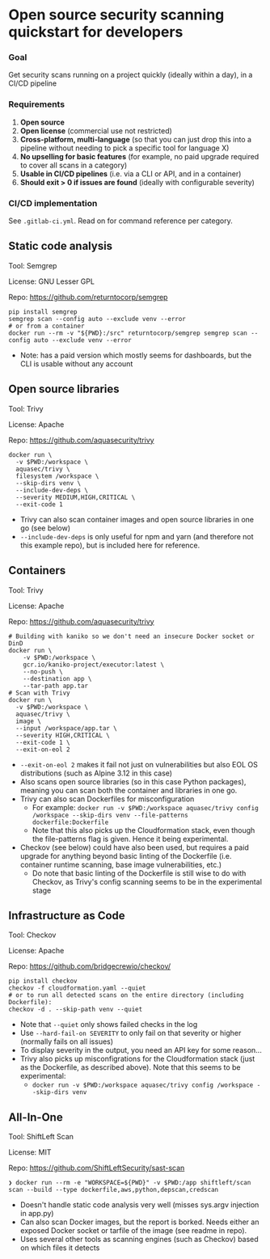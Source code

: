 # Open source security scanning quickstart for developers
### Goal
Get security scans running on a project quickly (ideally within a day), in a CI/CD pipeline

### Requirements
1. **Open source**
2. **Open license** (commercial use not restricted)
3. **Cross-platform, multi-language** (so that you can just drop this into a pipeline without needing to pick a specific tool for language X)
4. **No upselling for basic features** (for example, no paid upgrade required to cover all scans in a category)
5. **Usable in CI/CD pipelines** (i.e. via a CLI or API, and in a container)
6. **Should exit > 0 if issues are found** (ideally with configurable severity)

### CI/CD implementation
See `.gitlab-ci.yml`. Read on for command reference per category.

## Static code analysis
Tool: Semgrep

License: GNU Lesser GPL

Repo: https://github.com/returntocorp/semgrep

```
pip install semgrep
semgrep scan --config auto --exclude venv --error
# or from a container
docker run --rm -v "${PWD}:/src" returntocorp/semgrep semgrep scan --config auto --exclude venv --error
```
- Note: has a paid version which mostly seems for dashboards, but the CLI is usable without any account

## Open source libraries
Tool: Trivy

License: Apache

Repo: https://github.com/aquasecurity/trivy

```
docker run \
  -v $PWD:/workspace \
  aquasec/trivy \
  filesystem /workspace \
  --skip-dirs venv \
  --include-dev-deps \
  --severity MEDIUM,HIGH,CRITICAL \
  --exit-code 1
```
- Trivy can also scan container images and open source libraries in one go (see below)
- `--include-dev-deps` is only useful for npm and yarn (and therefore not this example repo), but is included here for reference.

## Containers
Tool: Trivy

License: Apache

Repo: https://github.com/aquasecurity/trivy

```
# Building with kaniko so we don't need an insecure Docker socket or DinD
docker run \
    -v $PWD:/workspace \
    gcr.io/kaniko-project/executor:latest \
    --no-push \
    --destination app \
    --tar-path app.tar
# Scan with Trivy
docker run \
  -v $PWD:/workspace \
  aquasec/trivy \
  image \
  --input /workspace/app.tar \
  --severity HIGH,CRITICAL \
  --exit-code 1 \
  --exit-on-eol 2
```
- `--exit-on-eol 2` makes it fail not just on vulnerabilities but also EOL OS distributions (such as Alpine 3.12 in this case)
- Also scans open source libraries (so in this case Python packages), meaning you can scan both the container and libraries in one go.
- Trivy can also scan Dockerfiles for misconfiguration 
  - For example: `docker run -v $PWD:/workspace aquasec/trivy config /workspace --skip-dirs venv --file-patterns dockerfile:Dockerfile`
  - Note that this also picks up the Cloudformation stack, even though the file-patterns flag is given. Hence it being experimental.
- Checkov (see below) could have also been used, but requires a paid upgrade for anything beyond basic linting of the Dockerfile (i.e. container runtime scanning, base image vulnerabilities, etc.)
  - Do note that basic linting of the Dockerfile is still wise to do with Checkov, as Trivy's config scanning seems to be in the experimental stage

## Infrastructure as Code
Tool: Checkov

License: Apache

Repo: https://github.com/bridgecrewio/checkov/

```
pip install checkov
checkov -f cloudformation.yaml --quiet
# or to run all detected scans on the entire directory (including Dockerfile):
checkov -d . --skip-path venv --quiet
```
- Note that `--quiet` only shows failed checks in the log
- Use `--hard-fail-on SEVERITY` to only fail on that severity or higher (normally fails on all issues)
- To display severity in the output, you need an API key for some reason...
- Trivy also picks up misconfigrations for the Cloudformation stack (just as the Dockerfile, as described above). Note that this seems to be experimental:
  - `docker run -v $PWD:/workspace aquasec/trivy config /workspace --skip-dirs venv`

## All-In-One
Tool: ShiftLeft Scan

License: MIT

Repo: https://github.com/ShiftLeftSecurity/sast-scan

```
❯ docker run --rm -e "WORKSPACE=${PWD}" -v $PWD:/app shiftleft/scan scan --build --type dockerfile,aws,python,depscan,credscan
```
- Doesn't handle static code analysis very well (misses sys.argv injection in app.py)
- Can also scan Docker images, but the report is borked. Needs either an exposed Docker socket or tarfile of the image (see readme in repo).
- Uses several other tools as scanning engines (such as Checkov) based on which files it detects
